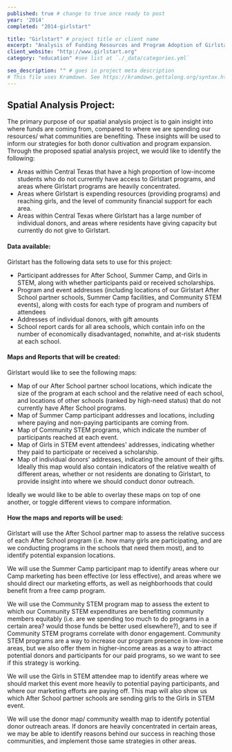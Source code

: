 ```yaml
---
published: true # change to true once ready to post
year: '2014'
completed: "2014-girlstart"

title: "Girlstart" # project title or client name
excerpt: "Analysis of Funding Resources and Program Adoption of Girlstart in Central, Texas" # shows on project list page
client_website: "http://www.girlstart.org"
category: "education" #see list at `./_data/categories.yml`

seo_description: "" # goes in project meta description
# This file uses Kramdown. See https://kramdown.gettalong.org/syntax.html for syntax
---
```


## Spatial Analysis Project:
The primary purpose of our spatial analysis project is to gain insight into where funds are coming from, compared to where we are spending our resources/ what communities are benefiting. These insights will be used to inform our strategies for both donor cultivation and program expansion. Through the proposed spatial analysis project, we would like to identify the following:
- Areas within Central Texas that have a high proportion of low-income students who do not currently have access to Girlstart programs, and areas where Girlstart programs are heavily concentrated.
- Areas where Girlstart is expending resources (providing programs) and reaching girls, and the level of community financial support for each area.
- Areas within Central Texas where Girlstart has a large number of individual donors, and areas where residents have giving capacity but currently do not give to Girlstart.

#### Data available:
Girlstart has the following data sets to use for this project:
- Participant addresses for After School, Summer Camp, and Girls in STEM, along with whether participants paid or received scholarships.
- Program and event addresses (including locations of our Girlstart After School partner schools, Summer Camp facilities, and Community STEM events), along with costs for each type of program and numbers of attendees
- Addresses of individual donors, with gift amounts
- School report cards for all area schools, which contain info on the number of economically disadvantaged, nonwhite, and at-risk students at each school.

#### Maps and Reports that will be created:
Girlstart would like to see the following maps:
- Map of our After School partner school locations, which indicate the size of the program at each school and the relative need of each school, and locations of other schools (ranked by high-need status) that do not currently have After School programs.
- Map of Summer Camp participant addresses and locations, including where paying and non-paying participants are coming from.
- Map of Community STEM programs, which indicate the number of participants reached at each event.
- Map of Girls in STEM event attendees' addresses, indicating whether they paid to participate or received a scholarship.
- Map of individual donors' addresses, indicating the amount of their gifts. Ideally this map would also contain indicators of the relative wealth of different areas, whether or not residents are donating to Girlstart, to provide insight into where we should conduct donor outreach.

Ideally we would like to be able to overlay these maps on top of one another, or toggle different views to compare information.

#### How the maps and reports will be used:
Girlstart will use the After School partner map to assess the relative success of each After School program (i.e. how many girls are participating, and are we conducting programs in the schools that need them most), and to identify potential expansion locations.

We will use the Summer Camp participant map to identify areas where our Camp marketing has been effective (or less effective), and areas where we should direct our marketing efforts, as well as neighborhoods that could benefit from a free camp program.

We will use the Community STEM program map to assess the extent to which our Community STEM expenditures are benefitting community members equitably (i.e. are we spending too much to do programs in a certain area? would those funds be better used elsewhere?), and to see if Community STEM programs correlate with donor engagement. Community STEM programs are a way to increase our program presence in low-income areas, but we also offer them in higher-income areas as a way to attract potential donors and participants for our paid programs, so we want to see if this strategy is working.

We will use the Girls in STEM attendee map to identify areas where we should market this event more heavily to potential paying participants, and where our marketing efforts are paying off. This map will also show us which After School partner schools are sending girls to the Girls in STEM event.

We will use the donor map/ community wealth map to identify potential donor outreach areas. If donors are heavily concentrated in certain areas, we may be able to identify reasons behind our success in reaching those communities, and implement those same strategies in other areas.
